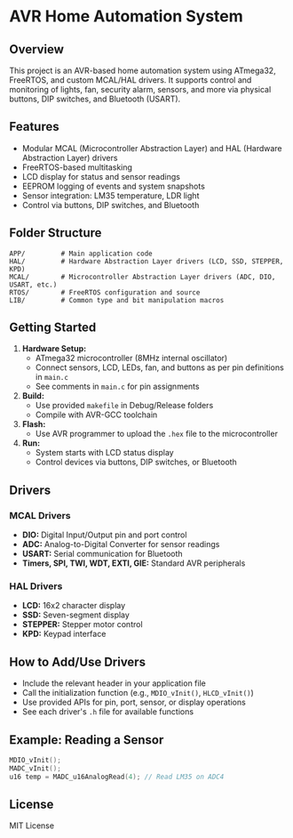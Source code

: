 # AVR Home Automation System

## Overview

This project is an AVR-based home automation system using ATmega32, FreeRTOS, and custom MCAL/HAL drivers. It supports control and monitoring of lights, fan, security alarm, sensors, and more via physical buttons, DIP switches, and Bluetooth (USART).

## Features

- Modular MCAL (Microcontroller Abstraction Layer) and HAL (Hardware Abstraction Layer) drivers
- FreeRTOS-based multitasking
- LCD display for status and sensor readings
- EEPROM logging of events and system snapshots
- Sensor integration: LM35 temperature, LDR light
- Control via buttons, DIP switches, and Bluetooth

## Folder Structure

```
APP/         # Main application code
HAL/         # Hardware Abstraction Layer drivers (LCD, SSD, STEPPER, KPD)
MCAL/        # Microcontroller Abstraction Layer drivers (ADC, DIO, USART, etc.)
RTOS/        # FreeRTOS configuration and source
LIB/         # Common type and bit manipulation macros
```

## Getting Started

1. **Hardware Setup:**
   - ATmega32 microcontroller (8MHz internal oscillator)
   - Connect sensors, LCD, LEDs, fan, and buttons as per pin definitions in `main.c`
   - See comments in `main.c` for pin assignments
2. **Build:**
   - Use provided `makefile` in Debug/Release folders
   - Compile with AVR-GCC toolchain
3. **Flash:**
   - Use AVR programmer to upload the `.hex` file to the microcontroller
4. **Run:**
   - System starts with LCD status display
   - Control devices via buttons, DIP switches, or Bluetooth

## Drivers

### MCAL Drivers

- **DIO:** Digital Input/Output pin and port control
- **ADC:** Analog-to-Digital Converter for sensor readings
- **USART:** Serial communication for Bluetooth
- **Timers, SPI, TWI, WDT, EXTI, GIE:** Standard AVR peripherals

### HAL Drivers

- **LCD:** 16x2 character display
- **SSD:** Seven-segment display
- **STEPPER:** Stepper motor control
- **KPD:** Keypad interface

## How to Add/Use Drivers

- Include the relevant header in your application file
- Call the initialization function (e.g., `MDIO_vInit()`, `HLCD_vInit()`)
- Use provided APIs for pin, port, sensor, or display operations
- See each driver's `.h` file for available functions

## Example: Reading a Sensor

```c
MDIO_vInit();
MADC_vInit();
u16 temp = MADC_u16AnalogRead(4); // Read LM35 on ADC4
```

## License
MIT License 